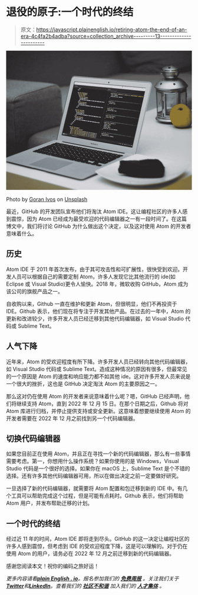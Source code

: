 # 退役的原子:一个时代的终结

> 原文：<https://javascript.plainenglish.io/retiring-atom-the-end-of-an-era-4c4fa2b4adba?source=collection_archive---------13----------------------->

![](img/255ec3a8080c503672a0e509850b4ff1.png)

Photo by [Goran Ivos](https://unsplash.com/@goran_ivos?utm_source=medium&utm_medium=referral) on [Unsplash](https://unsplash.com?utm_source=medium&utm_medium=referral)

最近，GitHub 的开发团队宣布他们将淘汰 Atom IDE。这让编程社区的许多人感到震惊，因为 Atom 已经成为最受欢迎的代码编辑器之一有一段时间了。在这篇博文中，我们将讨论 GitHub 为什么做出这个决定，以及这对使用 Atom 的开发者意味着什么。

## 历史

Atom IDE 于 2011 年首次发布，由于其可攻击性和可扩展性，很快受到欢迎。开发人员可以根据自己的需要定制 Atom，许多人发现它比其他流行的 ide(如 Eclipse 或 Visual Studio)更令人愉快。2018 年，微软收购 GitHub，Atom 成为该公司的旗舰产品之一。

自收购以来，Github 一直在维护和更新 Atom，但很明显，他们不再投资于 IDE。Github 表示，他们现在将专注于开发其他产品。在过去的一年中，Atom 的更新和改进较少，许多开发人员已经迁移到其他代码编辑器，如 Visual Studio 代码或 Sublime Text。

## 人气下降

近年来，Atom 的受欢迎程度有所下降。许多开发人员已经转向其他代码编辑器，如 Visual Studio 代码或 Sublime Text。造成这种情况的原因有很多，但最常见的一个原因是 Atom 的速度和响应能力都不如其他 ide。这对许多开发人员来说是一个很大的挫折，这也是 GitHub 决定淘汰 Atom 的主要原因之一。

那么这对仍在使用 Atom 的开发者来说意味着什么呢？嗯，GitHub 已经声明，他们将继续支持 Atom，直到 2022 年 12 月 15 日。在那个日期之后，Github 将对 Atom 库进行归档，并停止提供支持或安全更新。这意味着想要继续使用 Atom 的开发者需要在 2022 年 12 月之前找到另一个代码编辑器。

## 切换代码编辑器

如果您目前正在使用 Atom，并且正在寻找一个新的代码编辑器，那么有一些事情需要考虑。第一，你想用什么操作系统？如果你使用的是 Windows，Visual Studio 代码是一个很好的选择。如果你在 macOS 上，Sublime Text 是个不错的选择。还有许多其他代码编辑器可用，所以在做出决定之前一定要做好研究。

一旦选择了新的代码编辑器，就需要将 Atom 配置和包迁移到新的 IDE 中。有几个工具可以帮助完成这个过程，但是可能有点耗时。Github 表示，他们将帮助 Atom 用户，并发布帮助迁移的计划。

## 一个时代的终结

经过近 11 年的时间，Atom IDE 即将走到尽头。GitHub 的这一决定让编程社区的许多人感到震惊，但考虑到 IDE 的受欢迎程度下降，这是可以理解的。对于仍在使用 Atom 的用户，请务必在 2022 年 12 月之前迁移到新的代码编辑器。

感谢您阅读本文！祝你的编码之旅好运！

*更多内容请看*[***plain English . io***](https://plainenglish.io/)*。报名参加我们的* [***免费周报***](http://newsletter.plainenglish.io/) *。关注我们关于*[***Twitter***](https://twitter.com/inPlainEngHQ)*和*[***LinkedIn***](https://www.linkedin.com/company/inplainenglish/)*。查看我们的* [***社区不和谐***](https://discord.gg/GtDtUAvyhW) *加入我们的* [***人才集体***](https://inplainenglish.pallet.com/talent/welcome) *。*